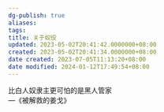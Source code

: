 ```yaml
---
dg-publish: true
aliases: 
tags: 
title: 关于奴役
updated: 2023-05-02T20:41:42.0000000+08:00
created: 2023-05-02T20:41:34.0000000+08:00
date created: 2023-07-05T11:13:20+08:00
date modified: 2024-01-12T17:49:54+08:00
---
```


比白人奴隶主更可怕的是黑人管家  
—《被解救的姜戈》
